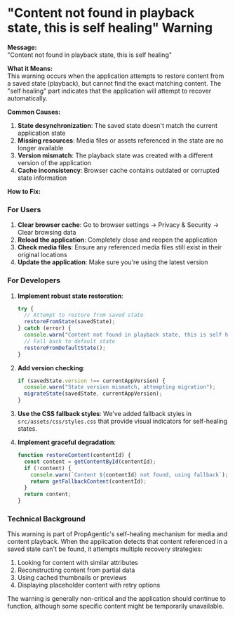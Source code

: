 # "Content not found in playback state, this is self healing" Warning

**Message:**  
"Content not found in playback state, this is self healing"

**What it Means:**  
This warning occurs when the application attempts to restore content from a saved state (playback), but cannot find the exact matching content. The "self healing" part indicates that the application will attempt to recover automatically.

**Common Causes:**
1. **State desynchronization**: The saved state doesn't match the current application state
2. **Missing resources**: Media files or assets referenced in the state are no longer available
3. **Version mismatch**: The playback state was created with a different version of the application
4. **Cache inconsistency**: Browser cache contains outdated or corrupted state information

**How to Fix:**

### For Users
1. **Clear browser cache**: Go to browser settings → Privacy & Security → Clear browsing data
2. **Reload the application**: Completely close and reopen the application
3. **Check media files**: Ensure any referenced media files still exist in their original locations
4. **Update the application**: Make sure you're using the latest version

### For Developers
1. **Implement robust state restoration**:
   ```javascript
   try {
     // Attempt to restore from saved state
     restoreFromState(savedState);
   } catch (error) {
     console.warn("Content not found in playback state, this is self healing");
     // Fall back to default state
     restoreFromDefaultState();
   }
   ```

2. **Add version checking**:
   ```javascript
   if (savedState.version !== currentAppVersion) {
     console.warn("State version mismatch, attempting migration");
     migrateState(savedState, currentAppVersion);
   }
   ```

3. **Use the CSS fallback styles**:
   We've added fallback styles in `src/assets/css/styles.css` that provide visual indicators for self-healing states.

4. **Implement graceful degradation**:
   ```javascript
   function restoreContent(contentId) {
     const content = getContentById(contentId);
     if (!content) {
       console.warn(`Content ${contentId} not found, using fallback`);
       return getFallbackContent(contentId);
     }
     return content;
   }
   ```

### Technical Background

This warning is part of PropAgentic's self-healing mechanism for media and content playback. When the application detects that content referenced in a saved state can't be found, it attempts multiple recovery strategies:

1. Looking for content with similar attributes
2. Reconstructing content from partial data
3. Using cached thumbnails or previews
4. Displaying placeholder content with retry options

The warning is generally non-critical and the application should continue to function, although some specific content might be temporarily unavailable. 